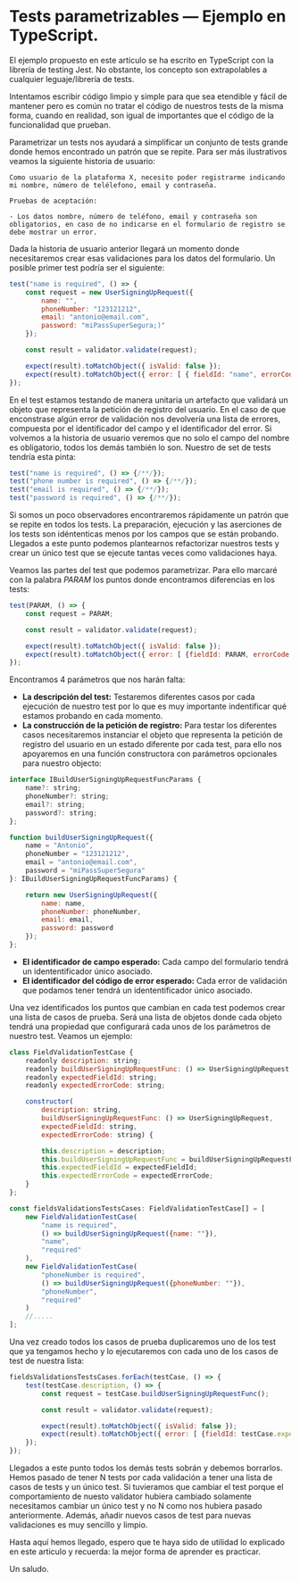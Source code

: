 # Tests parametrizables — Ejemplo en TypeScript.

El ejemplo propuesto en este artículo se ha escrito en TypeScript con la librería de testing Jest. No obstante, los concepto son extrapolables a cualquier leguaje/librería de tests.

Intentamos escribir código limpio y simple para que sea etendible y fácil de mantener pero es común no tratar el código de nuestros tests de la misma forma, cuando en realidad, son igual de importantes que el código de la funcionalidad que prueban.

Parametrizar un tests nos ayudará a simplificar un conjunto de tests grande donde hemos encontrado un patrón que se repite. Para ser más ilustrativos veamos la siguiente historia de usuario:

```
Como usuario de la plataforma X, necesito poder registrarme indicando mi nombre, número de telélefono, email y contraseña.

Pruebas de aceptación:

- Los datos nombre, número de teléfono, email y contraseña son obligatorios, en caso de no indicarse en el formulario de registro se debe mostrar un error.
```

Dada la historia de usuario anterior llegará un momento donde necesitaremos crear esas validaciones para los datos del formulario. Un posible primer test podría ser el siguiente:

```javascript
test("name is required", () => {
    const request = new UserSigningUpRequest({
        name: "",
        phoneNumber: "123121212",
        email: "antonio@email.com",
        password: "miPassSuperSegura;)"
    });

    const result = validator.validate(request);

    expect(result).toMatchObject({ isValid: false });
    expect(result).toMatchObject({ error: [ { fieldId: "name", errorCode: "required" } ] });
});
```

En el test estamos testando de manera unitaria un artefacto que validará un objeto que representa la petición de registro del usuario. En el caso de que enconstrase algún error de validación nos devolvería una lista de errores, compuesta por el identificador del campo y el identificador del error. Si volvemos a la historia de usuario veremos que no solo el campo del nombre es obligatorio, todos los demás también lo son. Nuestro de set de tests tendría esta pinta:

```javascript
test("name is required", () => {/**/});
test("phone number is required", () => {/**/});
test("email is required", () => {/**/});
test("password is required", () => {/**/});
```

Si somos un poco observadores encontraremos rápidamente un patrón que se repite en todos los tests. La preparación, ejecución y las aserciones de los tests son idéntenticas menos por los campos que se están probando. Llegados a este punto podemos plantearnos refactorizar nuestros tests y crear un único test que se ejecute tantas veces como validaciones haya.

Veamos las partes del test que podemos parametrizar. Para ello marcaré con la palabra _PARAM_ los puntos donde encontramos diferencias en los tests:

```javascript
test(PARAM, () => {
    const request = PARAM;

    const result = validator.validate(request);

    expect(result).toMatchObject({ isValid: false });
    expect(result).toMatchObject({ error: [ {fieldId: PARAM, errorCode: PARAM } ] });
});
```

Encontramos 4 parámetros que nos harán falta:

- **La descripción del test:** Testaremos diferentes casos por cada ejecución de nuestro test por lo que es muy importante indentificar qué estamos probando en cada momento.
- **La construcción de la petición de registro:** Para testar los diferentes casos necesitaremos instanciar el objeto que representa la petición de registro del usuario en un estado diferente por cada test, para ello nos apoyaremos en una función constructora con parámetros opcionales para nuestro objecto:

```javascript
interface IBuildUserSigningUpRequestFuncParams {
    name?: string; 
    phoneNumber?: string; 
    email?: string; 
    password?: string; 
};

function buildUserSigningUpRequest({
    name = "Antonio",
    phoneNumber = "123121212",
    email = "antonio@email.com",
    password = "miPassSuperSegura"
}: IBuildUserSigningUpRequestFuncParams) {

    return new UserSigningUpRequest({
        name: name,
        phoneNumber: phoneNumber,
        email: email,
        password: password
    });    
};
```

- **El identificador de campo esperado:** Cada campo del formulario tendrá un idententificador único asociado.
- **El identificador del código de error esperado:** Cada error de validación que podamos tener tendrá un idententificador único asociado.

Una vez identificados los puntos que cambian en cada test podemos crear una lista de casos de prueba. Será una lista de objetos donde cada objeto tendrá una propiedad que configurará cada unos de los parámetros de nuestro test. Veamos un ejemplo:

```javascript
class FieldValidationTestCase {
    readonly description: string;
    readonly buildUserSigningUpRequestFunc: () => UserSigningUpRequest;
    readonly expectedFieldId: string;
    readonly expectedErrorCode: string;

    constructor(
        description: string,
        buildUserSigningUpRequestFunc: () => UserSigningUpRequest,
        expectedFieldId: string,
        expectedErrorCode: string) {

        this.description = description;
        this.buildUserSigningUpRequestFunc = buildUserSigningUpRequestFunc;
        this.expectedFieldId = expectedFieldId;
        this.expectedErrorCode = expectedErrorCode;
    }
};

const fieldsValidationsTestsCases: FieldValidationTestCase[] = [
    new FieldValidationTestCase(
        "name is required",
        () => buildUserSigningUpRequest({name: ""}),
        "name",
        "required"
    ),
    new FieldValidationTestCase(
        "phoneNumber is required",
        () => buildUserSigningUpRequest({phoneNumber: ""}),
        "phoneNumber",
        "required"
    )
    //.....
];
```

Una vez creado todos los casos de prueba duplicaremos uno de los test que ya tengamos hecho y lo ejecutaremos con cada uno de los casos de test de nuestra lista:

```javascript
fieldsValidationsTestsCases.forEach(testCase, () => {
    test(testCase.description, () => {
        const request = testCase.buildUserSigningUpRequestFunc();

        const result = validator.validate(request);

        expect(result).toMatchObject({ isValid: false });
        expect(result).toMatchObject({ error: [ {fieldId: testCase.expectedFieldId, errorCode: expectedErrorCode } ] });
    });
});
```

Llegados a este punto todos los demás tests sobrán y debemos borrarlos. Hemos pasado de tener N tests por cada validación a tener una lista de casos de tests y un único test. Si tuvieramos que cambiar el test porque el comportamiento de nuesto validator hubiera cambiado solamente necesitamos cambiar un único test y no N como nos hubiera pasado anteriormente. Además, añadir nuevos casos de test para nuevas validaciones es muy sencillo y limpio.

Hasta aquí hemos llegado, espero que te haya sido de utilidad lo explicado en este articulo y recuerda: la mejor forma de aprender es practicar.

Un saludo.


